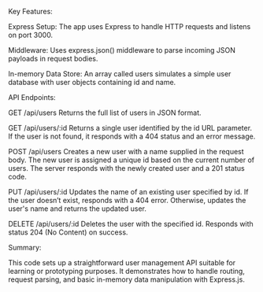 Key Features:

Express Setup: The app uses Express to handle HTTP requests and listens on port 3000.

Middleware: Uses express.json() middleware to parse incoming JSON payloads in request bodies.

In-memory Data Store: An array called users simulates a simple user database with user objects containing id and name.

API Endpoints:

GET /api/users
Returns the full list of users in JSON format.

GET /api/users/:id
Returns a single user identified by the id URL parameter. If the user is not found, it responds with a 404 status and an error message.

POST /api/users
Creates a new user with a name supplied in the request body. The new user is assigned a unique id based on the current number of users. The server responds with the newly created user and a 201 status code.

PUT /api/users/:id
Updates the name of an existing user specified by id. If the user doesn’t exist, responds with a 404 error. Otherwise, updates the user's name and returns the updated user.

DELETE /api/users/:id
Deletes the user with the specified id. Responds with status 204 (No Content) on success.

Summary:

This code sets up a straightforward user management API suitable for learning or prototyping purposes. It demonstrates how to handle routing, request parsing, and basic in-memory data manipulation with Express.js.
